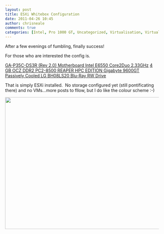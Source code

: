 ```yaml
---
layout: post
title: ESXi Whitebox Configuration
date: 2011-04-26 10:45
author: chrisneale
comments: true
categories: [Intel, Pro 1000 GT, Uncategorized, Virtualisation, Virtualization, VMWare, whitebox]
---
```

After a few evenings of fumbling, finally success!

For those who are interested the config is.

<a href="http://us.test.giga-byte.com/Products/Motherboard/Products_Overview.aspx?ProductID=2631" target="_blank">GA-P35C-DS3R (Rev 2.0) Motherboard
</a><a href="http://ark.intel.com/Product.aspx?id=30783">Intel E6550 Core2Duo 2.33GHz</a>
<a href="http://www.ocztechnology.com/ocz-ddr2-pc2-8500-reaper-hpc-edition-eol.html" target="_blank">4 GB OCZ DDR2 PC2-8500 REAPER HPC EDITION
</a><a href="http://www.gigabyte.com/products/product-page.aspx?pid=2912&amp;dl=#ov" target="_blank">Gigabyte 9600GT Passively Cooled
</a><a href="http://www.lg.com/ca_en/computer-products/optical-storage/LG-internal-dvd-burner-BH08LS20.jsp" target="_blank">LG BH08LS20 Blu-Ray RW Drive</a>

That is simply ESXi installed.  No storage configured yet (still pontificating there) and no VMs...more posts to fllow, but I do like the colour scheme :-)

<a href="http://chrisneale.files.wordpress.com/2011/04/esxi.jpg"><img class="alignnone size-full wp-image-29" title="esxi" src="http://chrisneale.files.wordpress.com/2011/04/esxi.jpg" alt="" width="720" height="431" /></a>
